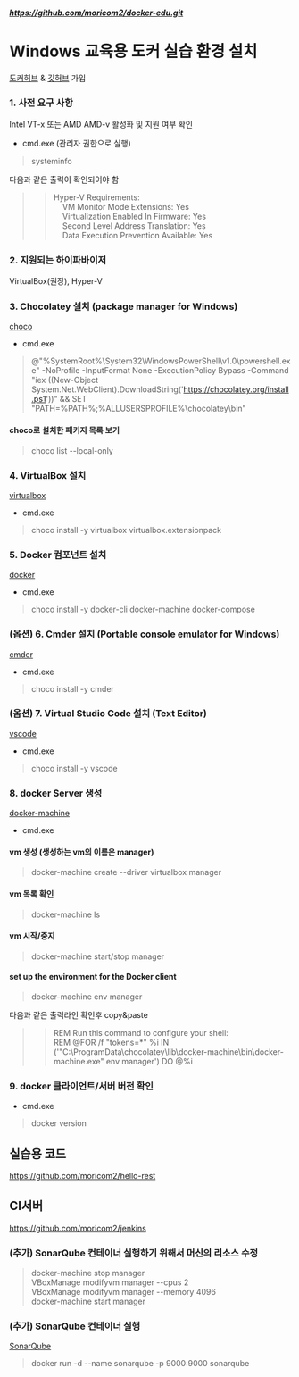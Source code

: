 ##### https://github.com/moricom2/docker-edu.git #####
Windows 교육용 도커 실습 환경 설치
=====================

[도커허브](https://hub.docker.com/) & [깃허브](https://github.com/) 가입

### 1. 사전 요구 사항
Intel VT-x 또는 AMD AMD-v 활성화 및 지원 여부 확인

- cmd.exe (관리자 권한으로 실행)
> systeminfo  

다음과 같은 출력이 확인되어야 함  

>> Hyper-V Requirements:  
>> &nbsp;&nbsp;&nbsp;&nbsp;VM Monitor Mode Extensions: Yes  
>> &nbsp;&nbsp;&nbsp;&nbsp;Virtualization Enabled In Firmware: Yes  
>> &nbsp;&nbsp;&nbsp;&nbsp;Second Level Address Translation: Yes  
>> &nbsp;&nbsp;&nbsp;&nbsp;Data Execution Prevention Available: Yes 


### 2. 지원되는 하이파바이저
VirtualBox(권장), Hyper-V


### 3. Chocolatey 설치 (package manager for Windows)
[choco](https://chocolatey.org/)

- cmd.exe 
> @"%SystemRoot%\System32\WindowsPowerShell\v1.0\powershell.exe" -NoProfile -InputFormat None -ExecutionPolicy Bypass -Command "iex ((New-Object System.Net.WebClient).DownloadString('https://chocolatey.org/install.ps1'))" && SET "PATH=%PATH%;%ALLUSERSPROFILE%\chocolatey\bin"
#### choco로 설치한 패키지 목록 보기
> choco list --local-only


### 4. VirtualBox 설치
[virtualbox](https://www.virtualbox.org/)
- cmd.exe
> choco install -y virtualbox virtualbox.extensionpack


### 5. Docker 컴포넌트 설치
[docker](https://www.docker.com/)
- cmd.exe
> choco install -y docker-cli docker-machine docker-compose


### (옵션) 6. Cmder 설치 (Portable console emulator for Windows)
[cmder](https://cmder.net/)
- cmd.exe
> choco install -y cmder


### (옵션) 7. Virtual Studio Code 설치 (Text Editor)
[vscode](https://code.visualstudio.com)
- cmd.exe
> choco install -y vscode


### 8. docker Server 생성
[docker-machine](https://docs.docker.com/machine/reference/)
- cmd.exe
#### vm 생성 (생성하는 vm의 이름은 manager)
> docker-machine create --driver virtualbox manager
#### vm 목록 확인
> docker-machine ls
#### vm 시작/중지
> docker-machine start/stop manager
#### set up the environment for the Docker client
> docker-machine env manager

다음과 같은 출력라인 확인후 copy&paste

>> REM Run this command to configure your shell:  
>> REM     @FOR /f "tokens=*" %i IN ('"C:\ProgramData\chocolatey\lib\docker-machine\bin\docker-machine.exe" env manager') DO @%i  


### 9. docker 클라이언트/서버 버전 확인
- cmd.exe
> docker version


## 실습용 코드 ## 
https://github.com/moricom2/hello-rest  

## CI서버 ## 
https://github.com/moricom2/jenkins  

### (추가) SonarQube 컨테이너 실행하기 위해서 머신의 리소스 수정 ###
> docker-machine stop manager  
> VBoxManage modifyvm manager --cpus 2  
> VBoxManage modifyvm manager --memory 4096  
> docker-machine start manager  
### (추가) SonarQube 컨테이너 실행 ###
[SonarQube](https://hub.docker.com/_/sonarqube)
> docker run -d --name sonarqube -p 9000:9000 sonarqube  
